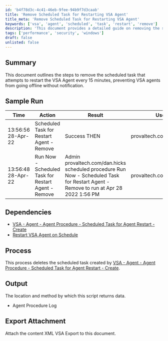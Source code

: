 ```yaml
---
id: 'b4f78d3c-4c41-46eb-9fee-94b9f7d3caab'
title: 'Remove Scheduled Task for Restarting VSA Agent'
title_meta: 'Remove Scheduled Task for Restarting VSA Agent'
keywords: ['vsa', 'agent', 'scheduled', 'task', 'restart', 'remove']
description: 'This document provides a detailed guide on removing the scheduled task that attempts to restart the VSA Agent every 15 minutes. This helps prevent VSA agents from going offline without notification, ensuring better management and performance of your VSA environment.'
tags: ['performance', 'security', 'windows']
draft: false
unlisted: false
---
```


## Summary

This document outlines the steps to remove the scheduled task that attempts to restart the VSA Agent every 15 minutes, preventing VSA agents from going offline without notification.

## Sample Run

| Time                   | Action                                             | Result                                                                                                 | User                       |
|------------------------|---------------------------------------------------|--------------------------------------------------------------------------------------------------------|----------------------------|
| 13:56:56 28-Apr-22     | Scheduled Task for Restart Agent - Remove         | Success THEN                                                                                           | provaltech.com/dan.hicks   |
| 13:56:48 28-Apr-22     | Run Now - Scheduled Task for Restart Agent - Remove | Admin provaltech.com/dan.hicks scheduled procedure Run Now - Scheduled Task for Restart Agent - Remove to run at Apr 28 2022 1:56 PM | provaltech.com/dan.hicks   |

## Dependencies

- [VSA - Agent - Agent Procedure - Scheduled Task for Agent Restart - Create](<./Scheduled Task for Agent Restart - Create.md>)
- [Restart VSA Agent on Schedule](<./Restart VSA Agent on Schedule.md>)

## Process

This process deletes the scheduled task created by [VSA - Agent - Agent Procedure - Scheduled Task for Agent Restart - Create](<./Scheduled Task for Agent Restart - Create.md>).

## Output

The location and method by which this script returns data.

- Agent Procedure Log

## Export Attachment

Attach the content XML VSA Export to this document.
